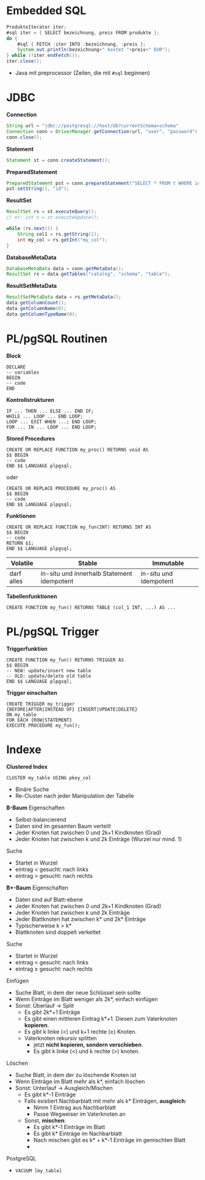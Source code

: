 # Embedded SQL

```java
ProdukteIterator iter;
#sql iter = { SELECT bezeichnung, preis FROM produkte };
do {
	#sql { FETCH :iter INTO :bezeichnung, :preis };
	System.out.println(bezeichnung+" kostet "+preis+" EUR");
} while (!iter.endFetch());
iter.close();
```

- Java mit preprocessor (Zeilen, die mit `#sql` beginnen)

# JDBC

**Connection**
```java
String url = "jdbc://postgresql://host/db?currentSchema=schema"
Connection conn = DriverManager.getConnection(url, "user", "password");
conn.close();
```

**Statement**
```java
Statement st = conn.createStatement();
```

**PreparedStatement**
```java
PreparedStatement pst = conn.prepareStatement("SELECT * FROM t WHERE id = ?");
pst.setString(1, "id");
```

**ResultSet**
```java
ResultSet rs = st.executeQuery();
// or: int n = st.executeUpdate();

while (rs.next()) {
	String col1 = rs.getString(1);
	int my_col = rs.getInt("my_col");
}
```

**DatabaseMetaData**
```java
DatabaseMetaData data = conn.getMetaData();
ResultSet rs = data.getTables("catalog", "schema", "table");
```

**ResultSetMetaData**
```java
ResultSetMetaData data = rs.getMetaData();
data.getColumnCount();
data.getColumnName(0);
data.getColumnTypeName(0);
```

# PL/pgSQL Routinen

**Block**
```postgresql
DECLARE
-- variables
BEGIN
-- code
END
```

**Kontrollstrukturen**
```postgresql
IF ... THEN ... ELSE ... END IF;
WHILE ... LOOP ... END LOOP;
LOOP ... EXIT WHEN ...; END LOOP;
FOR ... IN ... LOOP ... END LOOP;
```

**Stored Procedures**
```postgresql
CREATE OR REPLACE FUNCTION my_proc() RETURNS void AS 
$$ BEGIN
-- code
END $$ LANGUAGE plpgsql;
```
oder
```postgresql
CREATE OR REPLACE PROCEDURE my_proc() AS
$$ BEGIN
-- code
END $$ LANGUAGE plpgsql;
```

**Funktionen**
```postgresql
CREATE OR REPLACE FUNCTION my_fun(INT) RETURNS INT AS
$$ BEGIN
-- code
RETURN $1;
END $$ LANGUAGE plpgsql;
```

| Volatile | Stable | Immutable |
| ---- | ---- | ---- |
| darf alles | in-situ und innerhalb Statement idempotent | in-situ und idempotent |

**Tabellenfunktionen**
```postgresql
CREATE FUNCTION my_fun() RETURNS TABLE (col_1 INT, ...) AS ...
```

# PL/pgSQL Trigger

**Triggerfunktion**
```postgresql
CREATE FUNCTION my_fun() RETURNS TRIGGER AS
$$ BEGIN
-- NEW: update/insert new table
-- OLD: update/delete old table
END $$ LANGUAGE plpgsql;
```

**Trigger einschalten**
```postgresql
CREATE TRIGGER my_trigger
{BEFORE|AFTER|INSTEAD OF} {INSERT|UPDATE|DELETE}
ON my_table
FOR EACH {ROW|STATEMENT}
EXECUTE PROCEDURE my_fun();
```

# Indexe

**Clustered Index**
```postgresql
CLUSTER my_table USING pkey_col
```
- Binäre Suche
- Re-Cluster nach jeder Manipulation der Tabelle

**B-Baum**
Eigenschaften
- Selbst-balancierend
- Daten sind im gesamten Baum verteilt
- Jeder Knoten hat zwischen 0 und 2k+1 Kindknoten (Grad)
- Jeder Knoten hat zwischen k und 2k Einträge (Wurzel nur mind. 1)

 Suche
- Startet in Wurzel
- eintrag $<$ gesucht: nach links
- eintrag $>$ gesucht: nach rechts

**B+-Baum**
Eigenschaften
- Daten sind auf Blatt-ebene
- Jeder Knoten hat zwischen 0 und 2k+1 Kindknoten (Grad)
- Jeder Knoten hat zwischen k und 2k Einträge
- Jeder Blattknoten hat zwischen k* und 2k* Einträge
- Typischerweise k > k*
- Blattknoten sind doppelt verkettet

Suche
- Startet in Wurzel
- eintrag $<$ gesucht: nach links
- eintrag $\ge$ gesucht: nach rechts

Einfügen
- Suche Blatt, in dem der neue Schlüssel sein sollte
- Wenn Einträge im Blatt weniger als 2k*, einfach einfügen
- Sonst: Überlauf -> Split
	- Es gibt 2k*+1 Einträge
	- Es gibt einen mittleren Eintrag k*+1. Diesen zum Vaterknoten **kopieren**.
	- Es gibt k linke ($<$) und k+1 rechte ($\ge$) Knoten.
	- Vaterknoten rekursiv splitten
		- jetzt **nicht kopieren, sondern verschieben**.
		- Es gibt k linke ($<$) und k rechte ($>$) knoten.

Löschen
- Suche Blatt, in dem der zu löschende Knoten ist
- Wenn Einträge im Blatt mehr als k*, einfach löschen
- Sonst: Unterlauf -> Ausgleich/Mischen
	- Es gibt k*-1 Einträge
	- Falls existiert Nachbarblatt mit mehr als k* Einträgen, **ausgleich**:
		- Nimm 1 Eintrag aus Nachbarblatt
		- Passe Wegweiser im Vaterknoten an
	- Sonst, **mischen**:
		- Es gibt k*-1 Einträge im Blatt
		- Es gibt k* Einträge im Nachbarblatt
		- Nach mischen gibt es k* + k*-1 Einträge im gemischten Blatt
		- 

PostgreSQL
- `VACUUM [my_table]`